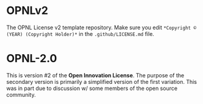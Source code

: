 # OPNLv2
The OPNL License v2 template repository. Make sure you edit `*Copyright © (YEAR) (Copyright Holder)*` in the `.github/LICENSE.md` file.

# OPNL-2.0

This is version #2 of the **Open Innovation License**. The purpose of the secondary version is primarily a simplified version of the first variation. This was in part due to discussion w/ some members of the open source community.
